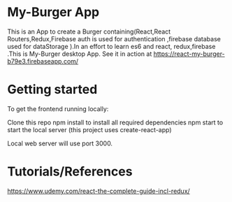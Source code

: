 # My-Burger App

This is an App to create a Burger containing(React,React Routers,Redux,Firebase auth is used for authentication ,firebase database used for dataStorage ).In an effort to learn es6 and react, redux,firebase .This is My-Burger desktop App.
See it in action at https://react-my-burger-b79e3.firebaseapp.com/

# Getting started

To get the frontend running locally:

Clone this repo
npm install to install all required  dependencies
npm start to start the local server (this project uses create-react-app)

Local web server will use port 3000.


# Tutorials/References
https://www.udemy.com/react-the-complete-guide-incl-redux/

